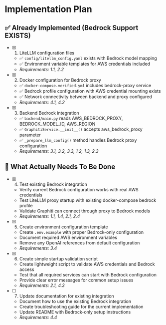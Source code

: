 # Implementation Plan

## ✅ Already Implemented (Bedrock Support EXISTS)

- [x] 1. LiteLLM configuration files
  - ✅ `config/litellm_config.yaml` exists with Bedrock model mapping
  - ✅ Environment variable templates for AWS credentials included
  - _Requirements: 1.1, 2.2_

- [x] 2. Docker configuration for Bedrock proxy
  - ✅ `docker-compose.verified.yml` includes bedrock-proxy service
  - ✅ Bedrock profile configuration with AWS credential mounting exists
  - ✅ Network connectivity between backend and proxy configured
  - _Requirements: 4.1, 4.2_

- [x] 3. Backend Bedrock integration
  - ✅ `backend/main.py` reads AWS_BEDROCK_PROXY, BEDROCK_MODEL_ID, AWS_REGION
  - ✅ `GraphitiService.__init__()` accepts aws_bedrock_proxy parameter
  - ✅ `_prepare_llm_config()` method handles Bedrock proxy configuration
  - _Requirements: 3.1, 3.2, 3.3, 1.2, 1.3, 2.3_

## 🔧 What Actually Needs To Be Done

- [x] 4. Test existing Bedrock integration



  - Verify current Bedrock configuration works with real AWS credentials
  - Test LiteLLM proxy startup with existing docker-compose bedrock profile
  - Validate Graphiti can connect through proxy to Bedrock models
  - _Requirements: 1.1, 1.4, 2.1, 2.4_

- [x] 5. Create environment configuration template


  - Create `.env.example` with proper Bedrock-only configuration
  - Document required AWS environment variables
  - Remove any OpenAI references from default configuration
  - _Requirements: 3.4_



- [x] 6. Create simple startup validation script





  - Create lightweight script to validate AWS credentials and Bedrock access
  - Test that all required services can start with Bedrock configuration
  - Provide clear error messages for common setup issues
  - _Requirements: 2.1, 4.3_

- [ ] 7. Update documentation for existing integration
  - Document how to use the existing Bedrock integration
  - Create troubleshooting guide for the current implementation
  - Update README with Bedrock-only setup instructions
  - _Requirements: 4.4_